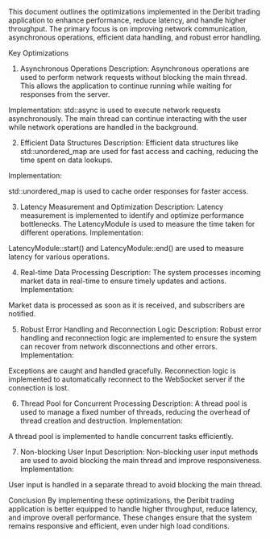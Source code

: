 This document outlines the optimizations implemented in the Deribit trading application to enhance performance, reduce latency, and handle higher throughput. The primary focus is on improving network communication, asynchronous operations, efficient data handling, and robust error handling.

Key Optimizations
1. Asynchronous Operations
Description: Asynchronous operations are used to perform network requests without blocking the main thread. This allows the application to continue running while waiting for responses from the server.

Implementation:
std::async is used to execute network requests asynchronously.
The main thread can continue interacting with the user while network operations are handled in the background.

2. Efficient Data Structures
Description: Efficient data structures like std::unordered_map are used for fast access and caching, reducing the time spent on data lookups.

Implementation:

std::unordered_map is used to cache order responses for faster access.


3. Latency Measurement and Optimization
Description: Latency measurement is implemented to identify and optimize performance bottlenecks. The LatencyModule is used to measure the time taken for different operations.
Implementation:

LatencyModule::start() and LatencyModule::end() are used to measure latency for various operations.


4. Real-time Data Processing
Description: The system processes incoming market data in real-time to ensure timely updates and actions.
Implementation:

Market data is processed as soon as it is received, and subscribers are notified.


5. Robust Error Handling and Reconnection Logic
Description: Robust error handling and reconnection logic are implemented to ensure the system can recover from network disconnections and other errors.
Implementation:

Exceptions are caught and handled gracefully.
Reconnection logic is implemented to automatically reconnect to the WebSocket server if the connection is lost.


6. Thread Pool for Concurrent Processing
Description: A thread pool is used to manage a fixed number of threads, reducing the overhead of thread creation and destruction.
Implementation:

A thread pool is implemented to handle concurrent tasks efficiently.


7. Non-blocking User Input
Description: Non-blocking user input methods are used to avoid blocking the main thread and improve responsiveness.
Implementation:

User input is handled in a separate thread to avoid blocking the main thread.


Conclusion
By implementing these optimizations, the Deribit trading application is better equipped to handle higher throughput, reduce latency, and improve overall performance. These changes ensure that the system remains responsive and efficient, even under high load conditions.
